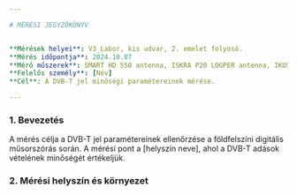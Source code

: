 ```yaml
---

# MÉRÉSI JEGYZŐKÖNYV


**Mérések helyei**: V3_Labor, kis udvar, 2. emelet folyosó.  
**Mérés időpontja**: 2024.10.07    
**Mérő műszerek**: SMART HD 550 antenna, ISKRA P20 LOGPER antenna, IKUSI FLASHD C48 antenna, RF kábel, METEK HD spektrum
**Felelős személy**: [Név]  
**Cél**: A DVB-T jel minőségi paramétereinek mérése.

---
```


### 1. **Bevezetés**

A mérés célja a DVB-T jel paramétereinek ellenőrzése a földfelszíni digitális műsorszórás során. A mérési pont a [helyszín neve], ahol a DVB-T adások vételének minőségét értékeljük.

### 2. **Mérési helyszín és környezet**
